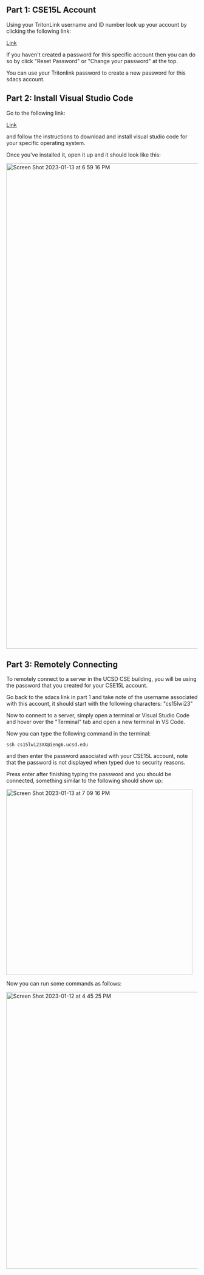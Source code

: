 ## Part 1: CSE15L Account
Using your TritonLink username and ID number look up your account by clicking the following link:

[Link](https://sdacs.ucsd.edu/~icc/index.php)

If you haven't created a password for this specific account then you can do so by click "Reset Password" or "Change your password" at the top.

You can use your Tritonlink password to create a new password for this sdacs account.

## Part 2: Install Visual Studio Code
Go to the following link:

[Link](https://code.visualstudio.com/)

and follow the instructions to download and install visual studio code for your specific operating system.

Once you've installed it, open it up and it should look like this:

<img width="1280" alt="Screen Shot 2023-01-13 at 6 59 16 PM" src="https://user-images.githubusercontent.com/48416882/212447814-4cce1797-148a-4660-b7c0-5796d871208e.png">

## Part 3: Remotely Connecting
To remotely connect to a server in the UCSD CSE building, you will be using the password that you created for your CSE15L account.

Go back to the sdacs link in part 1 and take note of the username associated with this account, it should start with the following characters: "cs15lwi23"

Now to connect to a server, simply open a terminal or Visual Studio Code and hover over the "Terminal" tab and open a new terminal in VS Code.

Now you can type the following command in the terminal:

`ssh cs15lwi23XX@ieng6.ucsd.edu`

and then enter the password associated with your CSE15L account, note that the password is not displayed when typed due to security reasons.

Press enter after finishing typing the password and you should be connected, something similar to the following should show up:

<img width="490" alt="Screen Shot 2023-01-13 at 7 09 16 PM" src="https://user-images.githubusercontent.com/48416882/212448136-20ecb8a7-b71e-4824-8030-fbc57e3a0da3.png">

Now you can run some commands as follows:

<img width="730" alt="Screen Shot 2023-01-12 at 4 45 25 PM" src="https://user-images.githubusercontent.com/48416882/212448156-3efe87dd-bdd4-4b3e-8b7f-248f936dfb5b.png">
